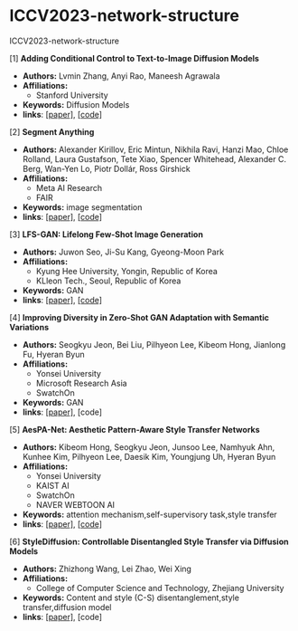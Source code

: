 # ICCV2023-network-structure
ICCV2023-network-structure

[1] **Adding Conditional Control to Text-to-Image Diffusion Models**  
  - **Authors:** Lvmin Zhang, Anyi Rao, Maneesh Agrawala
  - **Affiliations:**
    -  Stanford University
  - **Keywords:** Diffusion Models
  - **links**: [[paper]](https://openaccess.thecvf.com/content/ICCV2023/papers/Zhang_Adding_Conditional_Control_to_Text-to-Image_Diffusion_Models_ICCV_2023_paper.pdf), [[code]](https://github.com/lllyasviel/controlnet)

[2] **Segment Anything**  
  - **Authors:** Alexander Kirillov, Eric Mintun, Nikhila Ravi, Hanzi Mao, Chloe Rolland, Laura Gustafson, Tete Xiao, Spencer Whitehead, Alexander C. Berg, Wan-Yen Lo, Piotr Dollár, Ross Girshick
  - **Affiliations:**
    -  Meta AI Research
    -  FAIR
  - **Keywords:** image segmentation
  - **links**: [[paper]](https://openaccess.thecvf.com/content/ICCV2023/papers/Kirillov_Segment_Anything_ICCV_2023_paper.pdf), [[code]](https://github.com/facebookresearch/segment-anything)

[3] **LFS-GAN: Lifelong Few-Shot Image Generation**  
  - **Authors:** Juwon Seo, Ji-Su Kang, Gyeong-Moon Park
  - **Affiliations:**
    -  Kyung Hee University, Yongin, Republic of Korea
    -  KLleon Tech., Seoul, Republic of Korea
  - **Keywords:** GAN
  - **links**: [[paper]](https://openaccess.thecvf.com/content/ICCV2023/papers/Seo_LFS-GAN_Lifelong_Few-Shot_Image_Generation_ICCV_2023_paper.pdf), [[code]](https://github.com/jjuon/lfs-gan)

[4] **Improving Diversity in Zero-Shot GAN Adaptation with Semantic Variations**  
  - **Authors:** Seogkyu Jeon, Bei Liu, Pilhyeon Lee, Kibeom Hong, Jianlong Fu, Hyeran Byun
  - **Affiliations:**
    -  Yonsei University
    -  Microsoft Research Asia
    -  SwatchOn
  - **Keywords:** GAN
  - **links**: [[paper]](https://openaccess.thecvf.com/content/ICCV2023/papers/Jeon_Improving_Diversity_in_Zero-Shot_GAN_Adaptation_with_Semantic_Variations_ICCV_2023_paper.pdf), [code]

[5] **AesPA-Net: Aesthetic Pattern-Aware Style Transfer Networks**  
  - **Authors:** Kibeom Hong, Seogkyu Jeon, Junsoo Lee, Namhyuk Ahn, Kunhee Kim, Pilhyeon Lee, Daesik Kim, Youngjung Uh, Hyeran Byun
  - **Affiliations:**
    -  Yonsei University
    -  KAIST AI
    -  SwatchOn
    -  NAVER WEBTOON AI
  - **Keywords:** attention mechanism,self-supervisory task,style transfer
  - **links**: [[paper]](https://openaccess.thecvf.com/content/ICCV2023/papers/Hong_AesPA-Net_Aesthetic_Pattern-Aware_Style_Transfer_Networks_ICCV_2023_paper.pdf), [[code]](https://github.com/kibeom-hong/aespa-net)

[6] **StyleDiffusion: Controllable Disentangled Style Transfer via Diffusion Models**  
  - **Authors:** Zhizhong Wang, Lei Zhao, Wei Xing
  - **Affiliations:**
    -  College of Computer Science and Technology, Zhejiang University
  - **Keywords:** Content and style (C-S) disentanglement,style transfer,diffusion model
  - **links**: [[paper]](https://openaccess.thecvf.com/content/ICCV2023/papers/Wang_StyleDiffusion_Controllable_Disentangled_Style_Transfer_via_Diffusion_Models_ICCV_2023_paper.pdf), [code]
